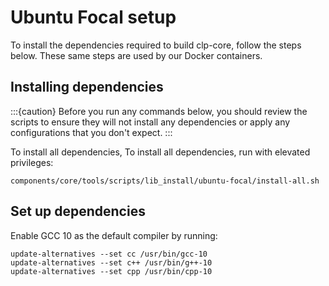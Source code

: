 # Ubuntu Focal setup

To install the dependencies required to build clp-core, follow the steps below.
These same steps are used by our Docker containers.

## Installing dependencies

:::{caution}
Before you run any commands below, you should review the scripts to ensure they will not install
any dependencies or apply any configurations that you don't expect.
:::

To install all dependencies, To install all dependencies, run with elevated privileges:

```shell
components/core/tools/scripts/lib_install/ubuntu-focal/install-all.sh
```

## Set up dependencies

Enable GCC 10 as the default compiler by running:

```shell
update-alternatives --set cc /usr/bin/gcc-10
update-alternatives --set c++ /usr/bin/g++-10
update-alternatives --set cpp /usr/bin/cpp-10
```
